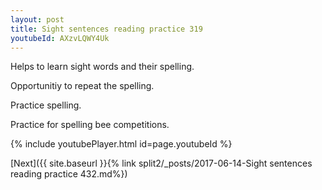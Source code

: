 ```yaml
---
layout: post
title: Sight sentences reading practice 319
youtubeId: AXzvLQWY4Uk
---
```

 
 
Helps to learn sight words and their spelling.

Opportunitiy to repeat the spelling. 

Practice spelling. 
 
Practice for spelling bee competitions. 
 
{% include youtubePlayer.html id=page.youtubeId %}
 
 

[Next]({{ site.baseurl }}{% link  split2/_posts/2017-06-14-Sight sentences reading practice 432.md%})
 
